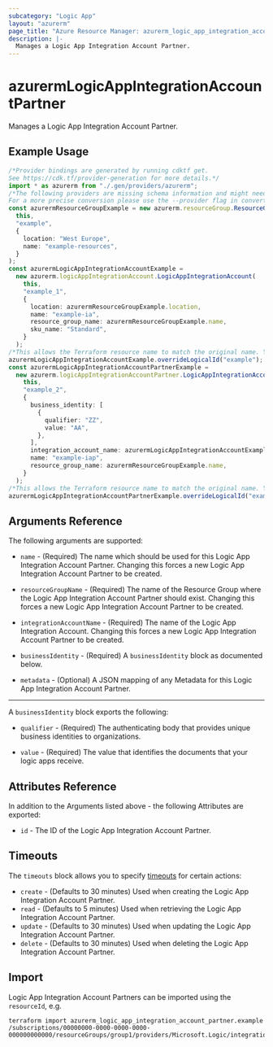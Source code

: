```yaml
---
subcategory: "Logic App"
layout: "azurerm"
page_title: "Azure Resource Manager: azurerm_logic_app_integration_account_partner"
description: |-
  Manages a Logic App Integration Account Partner.
---
```


# azurermLogicAppIntegrationAccountPartner

Manages a Logic App Integration Account Partner.

## Example Usage

```typescript
/*Provider bindings are generated by running cdktf get.
See https://cdk.tf/provider-generation for more details.*/
import * as azurerm from "./.gen/providers/azurerm";
/*The following providers are missing schema information and might need manual adjustments to synthesize correctly: azurerm.
For a more precise conversion please use the --provider flag in convert.*/
const azurermResourceGroupExample = new azurerm.resourceGroup.ResourceGroup(
  this,
  "example",
  {
    location: "West Europe",
    name: "example-resources",
  }
);
const azurermLogicAppIntegrationAccountExample =
  new azurerm.logicAppIntegrationAccount.LogicAppIntegrationAccount(
    this,
    "example_1",
    {
      location: azurermResourceGroupExample.location,
      name: "example-ia",
      resource_group_name: azurermResourceGroupExample.name,
      sku_name: "Standard",
    }
  );
/*This allows the Terraform resource name to match the original name. You can remove the call if you don't need them to match.*/
azurermLogicAppIntegrationAccountExample.overrideLogicalId("example");
const azurermLogicAppIntegrationAccountPartnerExample =
  new azurerm.logicAppIntegrationAccountPartner.LogicAppIntegrationAccountPartner(
    this,
    "example_2",
    {
      business_identity: [
        {
          qualifier: "ZZ",
          value: "AA",
        },
      ],
      integration_account_name: azurermLogicAppIntegrationAccountExample.name,
      name: "example-iap",
      resource_group_name: azurermResourceGroupExample.name,
    }
  );
/*This allows the Terraform resource name to match the original name. You can remove the call if you don't need them to match.*/
azurermLogicAppIntegrationAccountPartnerExample.overrideLogicalId("example");

```

## Arguments Reference

The following arguments are supported:

*   `name` - (Required) The name which should be used for this Logic App Integration Account Partner. Changing this forces a new Logic App Integration Account Partner to be created.

*   `resourceGroupName` - (Required) The name of the Resource Group where the Logic App Integration Account Partner should exist. Changing this forces a new Logic App Integration Account Partner to be created.

*   `integrationAccountName` - (Required) The name of the Logic App Integration Account. Changing this forces a new Logic App Integration Account Partner to be created.

*   `businessIdentity` - (Required) A `businessIdentity` block as documented below.

*   `metadata` - (Optional) A JSON mapping of any Metadata for this Logic App Integration Account Partner.

***

A `businessIdentity` block exports the following:

*   `qualifier` - (Required) The authenticating body that provides unique business identities to organizations.

*   `value` - (Required) The value that identifies the documents that your logic apps receive.

## Attributes Reference

In addition to the Arguments listed above - the following Attributes are exported:

* `id` - The ID of the Logic App Integration Account Partner.

## Timeouts

The `timeouts` block allows you to specify [timeouts](https://www.terraform.io/language/resources/syntax#operation-timeouts) for certain actions:

* `create` - (Defaults to 30 minutes) Used when creating the Logic App Integration Account Partner.
* `read` - (Defaults to 5 minutes) Used when retrieving the Logic App Integration Account Partner.
* `update` - (Defaults to 30 minutes) Used when updating the Logic App Integration Account Partner.
* `delete` - (Defaults to 30 minutes) Used when deleting the Logic App Integration Account Partner.

## Import

Logic App Integration Account Partners can be imported using the `resourceId`, e.g.

```console
terraform import azurerm_logic_app_integration_account_partner.example /subscriptions/00000000-0000-0000-0000-000000000000/resourceGroups/group1/providers/Microsoft.Logic/integrationAccounts/account1/partners/partner1
```
